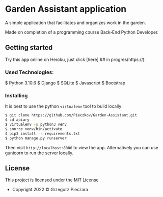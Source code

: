 # Garden Assistant application 

A simple application that facilitates and organizes work in the garden.

Made on completion of a programming course Back-End Python Developer.



## Getting started 


Try this app online on Heroku, just click [here] ## in progres(https://) 


### Used Technologies:

$ Python 3.10.6
$ Django
$ SQLite
$ Javascript
$ Bootstrap


### Installing

It is best to use the python `virtualenv` tool to build locally:

```sh
$ git clone https://github.com/Pieczkov/Garden-Assistant.git
$ cd apiary
$ virtualenv -p python3 venv
$ source venv/bin/activate
$ pip3 install -r requirements.txt
$ python manage.py runserver
```

Then visit `http://localhost:8000` to view the app. Alternatively you
can use gunicorn to run the server locally.


## License

This project is licensed under the MIT License 



- Copyright 2022 © Grzegorz Pieczara
